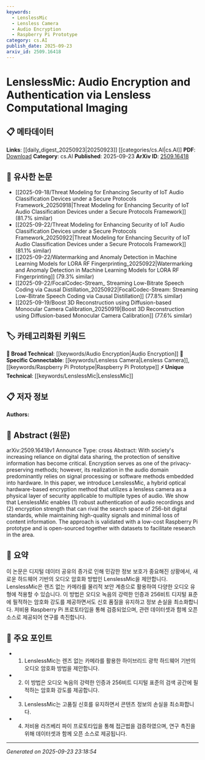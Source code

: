 ```yaml
---
keywords:
  - LenslessMic
  - Lensless Camera
  - Audio Encryption
  - Raspberry Pi Prototype
category: cs.AI
publish_date: 2025-09-23
arxiv_id: 2509.16418
---
```


<!-- KEYWORD_LINKING_METADATA:
{
  "processed_timestamp": "2025-09-23T23:18:54.501698",
  "vocabulary_version": "1.0",
  "selected_keywords": [
    "LenslessMic",
    "Lensless Camera",
    "Audio Encryption",
    "Raspberry Pi Prototype"
  ],
  "rejected_keywords": [],
  "similarity_scores": {
    "LenslessMic": 0.8,
    "Lensless Camera": 0.75,
    "Audio Encryption": 0.7,
    "Raspberry Pi Prototype": 0.68
  },
  "extraction_method": "AI_prompt_based",
  "budget_applied": true,
  "candidates_json": {
    "candidates": [
      {
        "surface": "LenslessMic",
        "canonical": "LenslessMic",
        "aliases": [],
        "category": "unique_technical",
        "rationale": "LenslessMic represents a novel approach to audio encryption using lensless computational imaging, offering a unique link to optical hardware-based security methods.",
        "novelty_score": 0.85,
        "connectivity_score": 0.65,
        "specificity_score": 0.9,
        "link_intent_score": 0.8
      },
      {
        "surface": "lensless camera",
        "canonical": "Lensless Camera",
        "aliases": [
          "lensless imaging"
        ],
        "category": "specific_connectable",
        "rationale": "Lensless cameras are integral to the proposed encryption method, providing a physical security layer that connects to optical imaging technologies.",
        "novelty_score": 0.7,
        "connectivity_score": 0.78,
        "specificity_score": 0.85,
        "link_intent_score": 0.75
      },
      {
        "surface": "audio encryption",
        "canonical": "Audio Encryption",
        "aliases": [
          "sound encryption"
        ],
        "category": "broad_technical",
        "rationale": "Audio encryption is a central theme of the paper, linking to broader discussions on privacy and data security in digital communications.",
        "novelty_score": 0.55,
        "connectivity_score": 0.8,
        "specificity_score": 0.65,
        "link_intent_score": 0.7
      },
      {
        "surface": "Raspberry Pi prototype",
        "canonical": "Raspberry Pi Prototype",
        "aliases": [
          "Raspberry Pi"
        ],
        "category": "specific_connectable",
        "rationale": "The use of a Raspberry Pi prototype demonstrates practical implementation, connecting to discussions on low-cost hardware solutions.",
        "novelty_score": 0.6,
        "connectivity_score": 0.72,
        "specificity_score": 0.78,
        "link_intent_score": 0.68
      }
    ],
    "ban_list_suggestions": [
      "digital data sharing",
      "signal processing",
      "hardware methods"
    ]
  },
  "decisions": [
    {
      "candidate_surface": "LenslessMic",
      "resolved_canonical": "LenslessMic",
      "decision": "linked",
      "scores": {
        "novelty": 0.85,
        "connectivity": 0.65,
        "specificity": 0.9,
        "link_intent": 0.8
      }
    },
    {
      "candidate_surface": "lensless camera",
      "resolved_canonical": "Lensless Camera",
      "decision": "linked",
      "scores": {
        "novelty": 0.7,
        "connectivity": 0.78,
        "specificity": 0.85,
        "link_intent": 0.75
      }
    },
    {
      "candidate_surface": "audio encryption",
      "resolved_canonical": "Audio Encryption",
      "decision": "linked",
      "scores": {
        "novelty": 0.55,
        "connectivity": 0.8,
        "specificity": 0.65,
        "link_intent": 0.7
      }
    },
    {
      "candidate_surface": "Raspberry Pi prototype",
      "resolved_canonical": "Raspberry Pi Prototype",
      "decision": "linked",
      "scores": {
        "novelty": 0.6,
        "connectivity": 0.72,
        "specificity": 0.78,
        "link_intent": 0.68
      }
    }
  ]
}
-->

# LenslessMic: Audio Encryption and Authentication via Lensless Computational Imaging

## 📋 메타데이터

**Links**: [[daily_digest_20250923|20250923]] [[categories/cs.AI|cs.AI]]
**PDF**: [Download](https://arxiv.org/pdf/2509.16418.pdf)
**Category**: cs.AI
**Published**: 2025-09-23
**ArXiv ID**: [2509.16418](https://arxiv.org/abs/2509.16418)

## 🔗 유사한 논문
- [[2025-09-18/Threat Modeling for Enhancing Security of IoT Audio Classification Devices under a Secure Protocols Framework_20250918|Threat Modeling for Enhancing Security of IoT Audio Classification Devices under a Secure Protocols Framework]] (81.7% similar)
- [[2025-09-22/Threat Modeling for Enhancing Security of IoT Audio Classification Devices under a Secure Protocols Framework_20250922|Threat Modeling for Enhancing Security of IoT Audio Classification Devices under a Secure Protocols Framework]] (81.1% similar)
- [[2025-09-22/Watermarking and Anomaly Detection in Machine Learning Models for LORA RF Fingerprinting_20250922|Watermarking and Anomaly Detection in Machine Learning Models for LORA RF Fingerprinting]] (79.3% similar)
- [[2025-09-22/FocalCodec-Stream_ Streaming Low-Bitrate Speech Coding via Causal Distillation_20250922|FocalCodec-Stream: Streaming Low-Bitrate Speech Coding via Causal Distillation]] (77.8% similar)
- [[2025-09-19/Boost 3D Reconstruction using Diffusion-based Monocular Camera Calibration_20250919|Boost 3D Reconstruction using Diffusion-based Monocular Camera Calibration]] (77.6% similar)

## 🏷️ 카테고리화된 키워드
**🧠 Broad Technical**: [[keywords/Audio Encryption|Audio Encryption]]
**🔗 Specific Connectable**: [[keywords/Lensless Camera|Lensless Camera]], [[keywords/Raspberry Pi Prototype|Raspberry Pi Prototype]]
**⚡ Unique Technical**: [[keywords/LenslessMic|LenslessMic]]

## 📋 저자 정보

**Authors:** 

## 📄 Abstract (원문)

arXiv:2509.16418v1 Announce Type: cross 
Abstract: With society's increasing reliance on digital data sharing, the protection of sensitive information has become critical. Encryption serves as one of the privacy-preserving methods; however, its realization in the audio domain predominantly relies on signal processing or software methods embedded into hardware. In this paper, we introduce LenslessMic, a hybrid optical hardware-based encryption method that utilizes a lensless camera as a physical layer of security applicable to multiple types of audio. We show that LenslessMic enables (1) robust authentication of audio recordings and (2) encryption strength that can rival the search space of 256-bit digital standards, while maintaining high-quality signals and minimal loss of content information. The approach is validated with a low-cost Raspberry Pi prototype and is open-sourced together with datasets to facilitate research in the area.

## 📝 요약

이 논문은 디지털 데이터 공유의 증가로 인해 민감한 정보 보호가 중요해진 상황에서, 새로운 하드웨어 기반의 오디오 암호화 방법인 LenslessMic을 제안합니다. LenslessMic은 렌즈 없는 카메라를 물리적 보안 계층으로 활용하여 다양한 오디오 유형에 적용할 수 있습니다. 이 방법은 오디오 녹음의 강력한 인증과 256비트 디지털 표준에 필적하는 암호화 강도를 제공하면서도 신호 품질을 유지하고 정보 손실을 최소화합니다. 저비용 Raspberry Pi 프로토타입을 통해 검증되었으며, 관련 데이터셋과 함께 오픈 소스로 제공되어 연구를 촉진합니다.

## 🎯 주요 포인트

- 1. LenslessMic는 렌즈 없는 카메라를 활용한 하이브리드 광학 하드웨어 기반의 오디오 암호화 방법을 제안합니다.
- 2. 이 방법은 오디오 녹음의 강력한 인증과 256비트 디지털 표준의 검색 공간에 필적하는 암호화 강도를 제공합니다.
- 3. LenslessMic는 고품질 신호를 유지하면서 콘텐츠 정보의 손실을 최소화합니다.
- 4. 저비용 라즈베리 파이 프로토타입을 통해 접근법을 검증하였으며, 연구 촉진을 위해 데이터셋과 함께 오픈 소스로 제공됩니다.


---

*Generated on 2025-09-23 23:18:54*